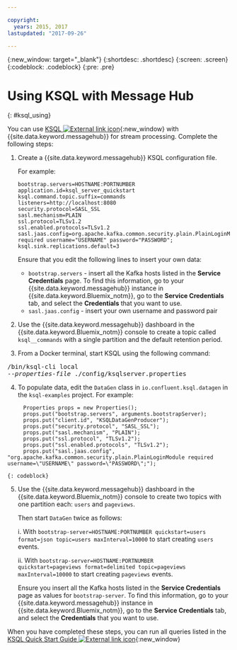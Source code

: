 ```yaml
---

copyright:
  years: 2015, 2017
lastupdated: "2017-09-26"

---
```


{:new_window: target="_blank"}
{:shortdesc: .shortdesc}
{:screen: .screen}
{:codeblock: .codeblock}
{:pre: .pre}

# Using KSQL with Message Hub
{: #ksql_using}

You can use [KSQL ![External link icon](../../icons/launch-glyph.svg "External link icon")](https://github.com/confluentinc/ksql){:new_window} with {{site.data.keyword.messagehub}} for stream processing. Complete the following steps:

1. Create a {{site.data.keyword.messagehub}} KSQL configuration file.

    For example:
    ```
    bootstrap.servers=HOSTNAME:PORTNUMBER
    application.id=ksql_server_quickstart
    ksql.command.topic.suffix=commands
    listeners=http://localhost:8080
    security.protocol=SASL_SSL
    sasl.mechanism=PLAIN
    ssl.protocol=TLSv1.2
    ssl.enabled.protocols=TLSv1.2
    sasl.jaas.config=org.apache.kafka.common.security.plain.PlainLoginModule required username="USERNAME" password="PASSWORD";
    ksql.sink.replications.default=3
    ```
    Ensure that you edit the following lines to insert your own data:
	- <code>bootstrap.servers</code> - insert all the Kafka hosts listed in the **Service Credentials** page.  To find this information, go to your
	{{site.data.keyword.messagehub}} instance in {{site.data.keyword.Bluemix_notm}}, go to the **Service Credentials** tab, and select the
	**Credentials** that you want to use.
	- <code>sasl.jaas.config</code> - insert your own username and password pair
	
2. Use the {{site.data.keyword.messagehub}} dashboard in the {{site.data.keyword.Bluemix_notm}} console to create a topic called <code>ksql__commands</code> with a single partition and the default retention period.
3. From a Docker terminal, start KSQL using the following command:
<pre class="pre">/bin/ksql-cli local 
--<var class="keyword varname">properties-file</var> ./config/ksqlserver.properties
</pre>
4. To populate data, edit the <code>DataGen</code> class in <code>io.confluent.ksql.datagen</code> in the <code>ksql-examples</code> project. For example:
```
     Properties props = new Properties();
     props.put("bootstrap.servers", arguments.bootstrapServer);
     props.put("client.id", "KSQLDataGenProducer");
     props.put("security.protocol", "SASL_SSL");
     props.put("sasl.mechanism", "PLAIN");
     props.put("ssl.protocol", "TLSv1.2");
     props.put("ssl.enabled.protocols", "TLSv1.2");
     props.put("sasl.jaas.config", "org.apache.kafka.common.security.plain.PlainLoginModule required username=\"USERNAME\" password=\"PASSWORD\";"); 
```
    {: codeblock}
5. Use the {{site.data.keyword.messagehub}} dashboard in the {{site.data.keyword.Bluemix_notm}} console to create two topics with one partition each: <code>users</code> and <code>pageviews</code>.

    Then start <code>DataGen</code> twice as follows:
	
    i. With <code>bootstrap-server=HOSTNAME:PORTNUMBER quickstart=users format=json topic=users maxInterval=10000</code> to start creating <code>users</code> events.
	
    ii. With <code>bootstrap-server=HOSTNAME:PORTNUMBER quickstart=pageviews format=delimited topic=pageviews maxInterval=10000</code> to start creating <code>pageviews</code> events.
	
	Ensure you insert all the Kafka hosts listed in the **Service Credentials** page as values for <code>bootstrap-server</code>. To find this information, go to your {{site.data.keyword.messagehub}} instance in {{site.data.keyword.Bluemix_notm}}, go to the **Service Credentials** tab, and select the **Credentials** that you want to use.

When you have completed these steps, you can run all queries listed in the [KSQL Quick Start Guide ![External link icon](../../icons/launch-glyph.svg "External link icon")](https://github.com/confluentinc/ksql/tree/0.1.x/docs/quickstart#create-a-stream-and-table){:new_window}

